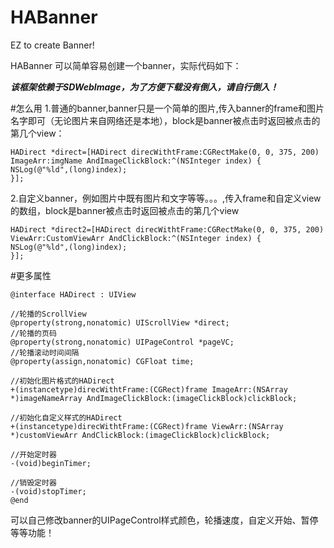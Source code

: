 # HABanner
EZ to create Banner!

HABanner 可以简单容易创建一个banner，实际代码如下：

***********该框架依赖于SDWebImage，为了方便下载没有倒入，请自行倒入！***********

#怎么用
1.普通的banner,banner只是一个简单的图片,传入banner的frame和图片名字即可（无论图片来自网络还是本地），block是banner被点击时返回被点击的第几个view：
```Object-C
HADirect *direct=[HADirect direcWithtFrame:CGRectMake(0, 0, 375, 200) ImageArr:imgName AndImageClickBlock:^(NSInteger index) {
NSLog(@"%ld",(long)index);
}];
```
2.自定义banner，例如图片中既有图片和文字等等。。。,传入frame和自定义view的数组，block是banner被点击时返回被点击的第几个view
```Object-C
HADirect *direct2=[HADirect direcWithtFrame:CGRectMake(0, 0, 375, 200) ViewArr:CustomViewArr AndClickBlock:^(NSInteger index) {
NSLog(@"%ld",(long)index);
}];
```

#更多属性

```Object-C
@interface HADirect : UIView

//轮播的ScrollView
@property(strong,nonatomic) UIScrollView *direct;
//轮播的页码
@property(strong,nonatomic) UIPageControl *pageVC;
//轮播滚动时间间隔
@property(assign,nonatomic) CGFloat time;

//初始化图片格式的HADirect
+(instancetype)direcWithtFrame:(CGRect)frame ImageArr:(NSArray *)imageNameArray AndImageClickBlock:(imageClickBlock)clickBlock;

//初始化自定义样式的HADirect
+(instancetype)direcWithtFrame:(CGRect)frame ViewArr:(NSArray *)customViewArr AndClickBlock:(imageClickBlock)clickBlock;

//开始定时器
-(void)beginTimer;

//销毁定时器
-(void)stopTimer;
@end
```

可以自己修改banner的UIPageControl样式颜色，轮播速度，自定义开始、暂停等等功能！